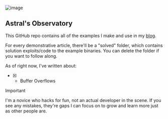 ![image](https://github.com/user-attachments/assets/24baac8e-4e56-443b-ace3-2530cc4b701c)
## Astral's Observatory

This GitHub repo contains all of the examples I make and use in my [blog](https://astral.observatory.com/).

For every demonstrative article, there'll be a "solved" folder, which contains solution exploits/code to the example binaries. You can delete the folder if you want to follow along.


As of right now, I've written about: 
- [x] - Buffer Overflows

>[!Important]
> I'm a novice who hacks for fun, not an actual developer in the scene. If you see any mistakes, they're gaps I can focus on to grow and learn more just as other people are.
